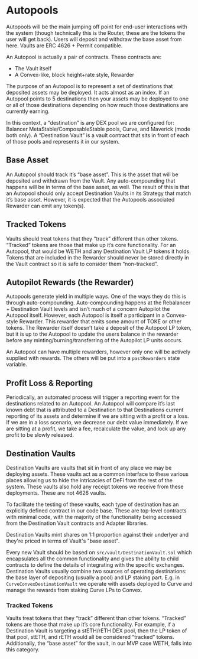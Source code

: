 # Autopools

Autopools will be the main jumping off point for end-user interactions with the system (though technically this is the Router, these are the tokens the user will get back). Users will deposit and withdraw the base asset from here. Vaults are ERC 4626 + Permit compatible.

An Autopool is actually a pair of contracts. These contracts are:

-   The Vault itself
-   A Convex-like, block height+rate style, Rewarder

The purpose of an Autopool is to represent a set of destinations that deposited assets may be deployed. It acts almost as an index. If an Autopool points to 5 destinations then your assets may be deployed to one or all of those destinations depending on how much those destinations are currently earning.

In this context, a “destination” is any DEX pool we are configured for: Balancer MetaStable/ComposableStable pools, Curve, and Maverick (mode both only). A “Destination Vault” is a vault contract that sits in front of each of those pools and represents it in our system.

## Base Asset

An Autopool should track it’s “base asset”. This is the asset that will be deposited and withdrawn from the Vault. Any auto-compounding that happens will be in terms of the base asset, as well. The result of this is that an Autopool should only accept Destination Vaults in its Strategy that match it’s base asset. However, it is expected that the Autopools associated Rewarder can emit any token(s).

## Tracked Tokens

Vaults should treat tokens that they “track” different than other tokens. “Tracked” tokens are those that make up it’s core functionality. For an Autopool, that would be WETH and any Destination Vault LP tokens it holds. Tokens that are included in the Rewarder should never be stored directly in the Vault contract so it is safe to consider them “non-tracked”.

## Autopilot Rewards (the Rewarder)

Autopools generate yield in multiple ways. One of the ways they do this is through auto-compounding. Auto-compounding happens at the Rebalancer + Destination Vault levels and isn’t much of a concern Autopilot the Autopool itself. However, each Autopool is itself a participant in a Convex-style Rewarder. This rewarder that emits some amount of TOKE or other tokens. The Rewarder itself doesn’t take a deposit of the Autopool LP token, but it is up to the Autopool to update the users balance in the rewarder before any minting/burning/transferring of the Autopilot LP units occurs.

An Autopool can have multiple rewarders, however only one will be actively supplied with rewards. The others will be put into a `pastRewarders` state variable.

## Profit Loss & Reporting

Periodically, an automated process will trigger a reporting event for the destinations related to an Autopool. An Autopool will compare it’s last known debt that is attributed to a Destination to that Destinations current reporting of its assets and determine if we are sitting with a profit or a loss. If we are in a loss scenario, we decrease our debt value immediately. If we are sitting at a profit, we take a fee, recalculate the value, and lock up any profit to be slowly released.

## Destination Vaults

Destination Vaults are vaults that sit in front of any place we may be deploying assets. These vaults act as a common interface to these various places allowing us to hide the intricacies of DeFi from the rest of the system. These vaults also hold any receipt tokens we receive from these deployments. These are not 4626 vaults.

To facilitate the testing of these vaults, each type of destination has an explicitly defined contract in our code base. These are top-level contracts with minimal code, with the majority of the functionality being accessed from the Destination Vault contracts and Adapter libraries.

Destination Vaults mint shares on 1:1 proportion against their underlyer and they're priced in terms of Vault's "base asset".

Every new Vault should be based on `src/vault/DestinationVault.sol` which encapsulates all the common functionality and gives the ability to child contracts to define the details of integrating with the specific exchanges. Destination Vaults usually combine two sources of operating destinations: the base layer of depositing (usually a pool) and LP staking part. E.g. in `CurveConvexDestinationVault` we operate with assets deployed to Curve and manage the rewards from staking Curve LPs to Convex.

### Tracked Tokens

Vaults treat tokens that they “track” different than other tokens. “Tracked” tokens are those that make up it’s core functionality. For example, if a Destination Vault is targeting a stETH/rETH DEX pool, then the LP token of that pool, stETH, and rETH would all be considered “tracked” tokens. Additionally, the “base asset” for the vault, in our MVP case WETH, falls into this category.
